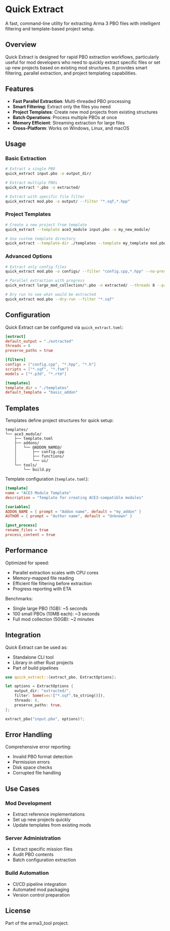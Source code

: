 # Quick Extract

A fast, command-line utility for extracting Arma 3 PBO files with intelligent filtering and template-based project setup.

## Overview

Quick Extract is designed for rapid PBO extraction workflows, particularly useful for mod developers who need to quickly extract specific files or set up new projects based on existing mod structures. It provides smart filtering, parallel extraction, and project templating capabilities.

## Features

- **Fast Parallel Extraction**: Multi-threaded PBO processing
- **Smart Filtering**: Extract only the files you need
- **Project Templates**: Create new mod projects from existing structures
- **Batch Operations**: Process multiple PBOs at once
- **Memory Efficient**: Streaming extraction for large files
- **Cross-Platform**: Works on Windows, Linux, and macOS

## Usage

### Basic Extraction

```bash
# Extract a single PBO
quick_extract input.pbo -o output_dir/

# Extract multiple PBOs
quick_extract *.pbo -o extracted/

# Extract with specific file filter
quick_extract mod.pbo -o output/ --filter "*.sqf,*.hpp"
```

### Project Templates

```bash
# Create a new project from template
quick_extract --template ace3_module input.pbo -o my_new_module/

# Use custom template directory
quick_extract --template-dir ./templates --template my_template mod.pbo -o project/
```

### Advanced Options

```bash
# Extract only config files
quick_extract mod.pbo -o configs/ --filter "config.cpp,*.hpp" --no-preserve-paths

# Parallel extraction with progress
quick_extract large_mod_collection/*.pbo -o extracted/ --threads 8 --progress

# Dry run to see what would be extracted
quick_extract mod.pbo --dry-run --filter "*.sqf"
```

## Configuration

Quick Extract can be configured via `quick_extract.toml`:

```toml
[extract]
default_output = "./extracted"
threads = 8
preserve_paths = true

[filters]
configs = ["config.cpp", "*.hpp", "*.h"]
scripts = ["*.sqf", "*.fsm"]
models = ["*.p3d", "*.rtm"]

[templates]
template_dir = "./templates"
default_template = "basic_addon"
```

## Templates

Templates define project structures for quick setup:

```
templates/
└── ace3_module/
    ├── template.toml
    ├── addons/
    │   └── @ADDON_NAME@/
    │       ├── config.cpp
    │       ├── functions/
    │       └── ui/
    └── tools/
        └── build.py
```

Template configuration (`template.toml`):
```toml
[template]
name = "ACE3 Module Template"
description = "Template for creating ACE3-compatible modules"

[variables]
ADDON_NAME = { prompt = "Addon name", default = "my_addon" }
AUTHOR = { prompt = "Author name", default = "Unknown" }

[post_process]
rename_files = true
process_content = true
```

## Performance

Optimized for speed:
- Parallel extraction scales with CPU cores
- Memory-mapped file reading
- Efficient file filtering before extraction
- Progress reporting with ETA

Benchmarks:
- Single large PBO (1GB): ~5 seconds
- 100 small PBOs (10MB each): ~3 seconds
- Full mod collection (50GB): ~2 minutes

## Integration

Quick Extract can be used as:
- Standalone CLI tool
- Library in other Rust projects
- Part of build pipelines

```rust
use quick_extract::{extract_pbo, ExtractOptions};

let options = ExtractOptions {
    output_dir: "extracted/",
    filter: Some(vec!["*.sqf".to_string()]),
    threads: 8,
    preserve_paths: true,
};

extract_pbo("input.pbo", options)?;
```

## Error Handling

Comprehensive error reporting:
- Invalid PBO format detection
- Permission errors
- Disk space checks
- Corrupted file handling

## Use Cases

### Mod Development
- Extract reference implementations
- Set up new projects quickly
- Update templates from existing mods

### Server Administration
- Extract specific mission files
- Audit PBO contents
- Batch configuration extraction

### Build Automation
- CI/CD pipeline integration
- Automated mod packaging
- Version control preparation

## License

Part of the arma3_tool project. 